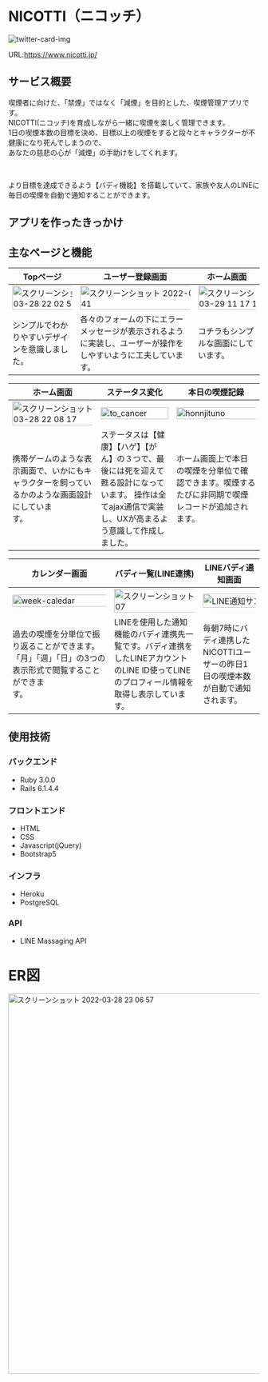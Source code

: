 # NICOTTI（ニコッチ）

![twitter-card-img](https://user-images.githubusercontent.com/81806277/160401769-ea46e880-bac4-4e67-b06e-6a54d84fd154.jpg)

URL:https://www.nicotti.jp/

## サービス概要
喫煙者に向けた、「禁煙」ではなく「減煙」を目的とした、喫煙管理アプリです。</br>
NICOTTI(ニコッチ)を育成しながら一緒に喫煙を楽しく管理できます。</br>
1日の喫煙本数の目標を決め、目標以上の喫煙をすると段々とキャラクターが不健康になり死んでしまうので、</br>
あなたの慈悲の心が「減煙」の手助けをしてくれます。

</br>

より目標を達成できるよう【バディ機能】を搭載していて、家族や友人のLINEに毎日の喫煙を自動で通知することができます。


## アプリを作ったきっかけ


## 主なページと機能
| Topページ | ユーザー登録画面 | ホーム画面 |
| --- | --- | --- |
| <img width="200%" alt="スクリーンショット 2022-03-28 22 02 52" src="https://user-images.githubusercontent.com/81806277/160404212-e24d240e-2eb2-475e-8b26-39353f455744.png"> | <img width="150%" alt="スクリーンショット 2022-03-28 22 04 41" src="https://user-images.githubusercontent.com/81806277/160404288-1382e75e-49bc-48ff-b31a-c25f0c7f41aa.png"> | <img width="200%" alt="スクリーンショット 2022-03-29 11 17 19" src="https://user-images.githubusercontent.com/81806277/160519384-f7d2c9a4-ec51-46d0-8ced-76cbd71cb731.png"> |
| シンプルでわかりやすいデザインを意識しました。 | 各々のフォームの下にエラーメッセージが表示されるように実装し、ユーザーが操作をしやすいように工夫しています。 | コチラもシンプルな画面にしています。 | 

| ホーム画面 | ステータス変化 | 本日の喫煙記録|
|---|---|---|
| <img width="150%" alt="スクリーンショット 2022-03-28 22 08 17" src="https://user-images.githubusercontent.com/81806277/160519111-682a8b77-7784-41f1-b504-6d2c5d2aa549.png"> | <img width="100%" alt="to_cancer" src="https://user-images.githubusercontent.com/81806277/160519186-8c287e6b-a840-4960-af5c-f2e38c8b026b.gif"> | <img width="150%" alt="honnjituno" src="https://user-images.githubusercontent.com/81806277/160527267-5f7d434f-8e8a-4f8b-bf22-e426ee714bea.gif"> |
| 携帯ゲームのような表示画面で、いかにもキャラクターを飼っているかのような画面設計にしています。&nbsp;&nbsp;&nbsp;&nbsp;&nbsp;&nbsp;&nbsp;&nbsp;&nbsp;&nbsp;&nbsp;&nbsp;&nbsp;&nbsp;&nbsp;&nbsp;&nbsp;&nbsp;&nbsp;&nbsp;&nbsp;&nbsp; | ステータスは【健康】【ハゲ】【がん】の３つで、最後には死を迎えて甦る設計になっています。 操作は全てajax通信で実装し、UXが高まるよう意識して作成しました。 | ホーム画面上で本日の喫煙を分単位で確認できます。喫煙するたびに非同期で喫煙レコードが追加されます。&nbsp;&nbsp;&nbsp;&nbsp;&nbsp;&nbsp;&nbsp;&nbsp;&nbsp;&nbsp;&nbsp;&nbsp;&nbsp;&nbsp;&nbsp;&nbsp;&nbsp;&nbsp;&nbsp;&nbsp;&nbsp; |

| カレンダー画面 | バディ一覧(LINE連携) | LINEバディ通知画面 |
|---|---|---|
| <img width="200%" alt="week-caledar" src="https://user-images.githubusercontent.com/81806277/160521081-3cd7df94-1efd-46d2-9cef-b6edc2945f72.png"> | <img width="200%" alt="スクリーンショット 2022-03-27 23 51 07" src="https://user-images.githubusercontent.com/81806277/160521906-d10ec3a6-9d64-4755-8ff8-9578e727de0a.png"> | <img width="200%" alt="LINE通知サンプル" src="https://user-images.githubusercontent.com/81806277/160524723-6b1a8d87-da96-4d73-a3a6-7ef226aaaeb0.jpg"> |
| 過去の喫煙を分単位で振り返ることができます。「月」「週」「日」の3つの表示形式で閲覧することができます。&nbsp;&nbsp;&nbsp;&nbsp;&nbsp;&nbsp;&nbsp;&nbsp;&nbsp;&nbsp;&nbsp;&nbsp;&nbsp;&nbsp;&nbsp;&nbsp;&nbsp;&nbsp;&nbsp;&nbsp;&nbsp;&nbsp;&nbsp;&nbsp; | LINEを使用した通知機能のバディ連携先一覧です。バディ連携をしたLINEアカウントのLINE ID使ってLINEのプロフィール情報を取得し表示しています。&nbsp;&nbsp;&nbsp;&nbsp;&nbsp;&nbsp;&nbsp;&nbsp;&nbsp;&nbsp;&nbsp;&nbsp;&nbsp; | 毎朝7時にバディ連携したNICOTTIユーザーの昨日1日の喫煙本数が自動で通知されます。 |


## 使用技術

### バックエンド
- Ruby 3.0.0
- Rails 6.1.4.4

### フロントエンド

- HTML
- CSS
- Javascript(jQuery)
- Bootstrap5

### インフラ

- Heroku
- PostgreSQL

### API

- LINE Massaging API

# ER図

<img width="761" alt="スクリーンショット 2022-03-28 23 06 57" src="https://user-images.githubusercontent.com/81806277/160415994-ca336e02-474c-4db5-af4a-8be2e1dc7d79.png">

